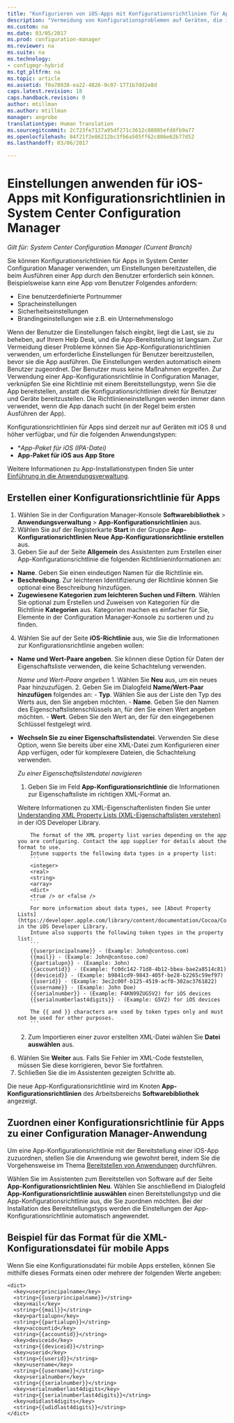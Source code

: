 ```yaml
---
title: "Konfigurieren von iOS-Apps mit Konfigurationsrichtlinien für Apps | Microsoft-Dokumentation"
description: "Vermeidung von Konfigurationsproblemen auf Geräten, die iOS 8 oder höher ausführen, durch Bereitstellung von Richtlinien zur Konfiguration von Apps an Benutzer vor dem Ausführen von Apps."
ms.custom: na
ms.date: 03/05/2017
ms.prod: configuration-manager
ms.reviewer: na
ms.suite: na
ms.technology:
- configmgr-hybrid
ms.tgt_pltfrm: na
ms.topic: article
ms.assetid: f0a78038-ea22-4826-9c07-1771b7dd2e8d
caps.latest.revision: 18
caps.handback.revision: 0
author: mtillman
ms.author: mtillman
manager: angrobe
translationtype: Human Translation
ms.sourcegitcommit: 2c723fe7137a95df271c3612c88805efd8fb9a77
ms.openlocfilehash: 84f21f2e86212bc3fb6a505ff62c886e62b77d52
ms.lasthandoff: 03/06/2017

---
```

# <a name="apply-settings-to-ios-apps-with-app-configuration-policies-in-system-center-configuration-manager"></a>Einstellungen anwenden für iOS-Apps mit Konfigurationsrichtlinien in System Center Configuration Manager

*Gilt für: System Center Configuration Manager (Current Branch)*


Sie können Konfigurationsrichtlinien für Apps in System Center Configuration Manager verwenden, um Einstellungen bereitzustellen, die beim Ausführen einer App durch den Benutzer erforderlich sein können. Beispielsweise kann eine App vom Benutzer Folgendes anfordern:
- Eine benutzerdefinierte Portnummer
- Spracheinstellungen
- Sicherheitseinstellungen
- Brandingeinstellungen wie z.B. ein Unternehmenslogo

Wenn der Benutzer die Einstellungen falsch eingibt, liegt die Last, sie zu beheben, auf Ihrem Help Desk, und die App-Bereitstellung ist langsam.
Zur Vermeidung dieser Probleme können Sie App-Konfigurationsrichtlinien verwenden, um erforderliche Einstellungen für Benutzer bereitzustellen, bevor sie die App ausführen. Die Einstellungen werden automatisch einem Benutzer zugeordnet. Der Benutzer muss keine Maßnahmen ergreifen.
Zur Verwendung einer App-Konfigurationsrichtlinie in Configuration Manager, verknüpfen Sie eine Richtlinie mit einem Bereitstellungstyp, wenn Sie die App bereitstellen, anstatt die Konfigurationsrichtlinien direkt für Benutzer und Geräte bereitzustellen. Die Richtlinieneinstellungen werden immer dann verwendet, wenn die App danach sucht (in der Regel beim ersten Ausführen der App).

Konfigurationsrichtlinien für Apps sind derzeit nur auf Geräten mit iOS 8 und höher verfügbar, und für die folgenden Anwendungstypen:

- **App-Paket für iOS (*IPA-Datei)**
- **App-Paket für iOS aus App Store**

Weitere Informationen zu App-Installationstypen finden Sie unter [Einführung in die Anwendungsverwaltung](/sccm/apps/understand/introduction-to-application-management).

## <a name="create-an-app-configuration-policy"></a>Erstellen einer Konfigurationsrichtlinie für Apps

1. Wählen Sie in der Configuration Manager-Konsole **Softwarebibliothek** > **Anwendungsverwaltung** > **App-Konfigurationsrichtlinien** aus.
2. Wählen Sie auf der Registerkarte **Start** in der Gruppe **App-Konfigurationsrichtlinien** **Neue App-Konfigurationsrichtlinie erstellen** aus.
3. Geben Sie auf der Seite **Allgemein** des Assistenten zum Erstellen einer App-Konfigurationsrichtlinie die folgenden Richtlinieninformationen an:
  - **Name**. Geben Sie einen eindeutigen Namen für die Richtlinie ein.
  - **Beschreibung**. Zur leichteren Identifizierung der Richtlinie können Sie optional eine Beschreibung hinzufügen.
  - **Zugewiesene Kategorien zum leichteren Suchen und Filtern**. Wählen Sie optional zum Erstellen und Zuweisen von Kategorien für die Richtlinie **Kategorien** aus. Kategorien machen es einfacher für Sie, Elemente in der Configuration Manager-Konsole zu sortieren und zu finden.
4. Wählen Sie auf der Seite **iOS-Richtlinie** aus, wie Sie die Informationen zur Konfigurationsrichtlinie angeben wollen:
  - **Name und Wert-Paare angeben**. Sie können diese Option für Daten der Eigenschaftsliste verwenden, die keine Schachtelung verwenden.

      *Name und Wert-Paare angeben*
        1. Wählen Sie **Neu** aus, um ein neues Paar hinzuzufügen.
        2. Geben Sie im Dialogfeld **Name/Wert-Paar hinzufügen** folgendes an:
            - **Typ**. Wählen Sie aus der Liste den Typ des Werts aus, den Sie angeben möchten.
            - **Name**. Geben Sie den Namen des Eigenschaftslistenschlüssels an, für den Sie einen Wert angeben möchten.
            - **Wert**. Geben Sie den Wert an, der für den eingegebenen Schlüssel festgelegt wird.

  - **Wechseln Sie zu einer Eigenschaftslistendatei**. Verwenden Sie diese Option, wenn Sie bereits über eine XML-Datei zum Konfigurieren einer App verfügen, oder für komplexere Dateien, die Schachtelung verwenden.

    *Zu einer Eigenschaftslistendatei navigieren*

      1.  Geben Sie im Feld **App-Konfigurationsrichtlinie** die Informationen zur Eigenschaftsliste im richtigen XML-Format an.

      Weitere Informationen zu XML-Eigenschaftenlisten finden Sie unter [Understanding XML Property Lists (XML-Eigenschaftslisten verstehen)](https://developer.apple.com/library/ios/documentation/Cocoa/Conceptual/PropertyLists/UnderstandXMLPlist/UnderstandXMLPlist.html) in der iOS Developer Library.

            The format of the XML property list varies depending on the app you are configuring. Contact the app supplier for details about the format to use.
            Intune supports the following data types in a property list:
            ```
            <integer>
            <real>
            <string>
            <array>
            <dict>
            <true /> or <false />
            ```
            For more information about data types, see [About Property Lists](https://developer.apple.com/library/content/documentation/Cocoa/Conceptual/PropertyLists/AboutPropertyLists/AboutPropertyLists.html) in the iOS Developer Library.
            Intune also supports the following token types in the property list:
            ```
            {{userprincipalname}} - (Example: John@contoso.com)
            {{mail}} - (Example: John@contoso.com)
            {{partialupn}} - (Example: John)
            {{accountid}} - (Example: fc0dc142-71d8-4b12-bbea-bae2a8514c81)
            {{deviceid}} - (Example: b9841cd9-9843-405f-be28-b2265c59ef97)
            {{userid}} - (Example: 3ec2c00f-b125-4519-acf0-302ac3761822)
            {{username}} - (Example: John Doe)
            {{serialnumber}} - (Example: F4KN99ZUG5V2) for iOS devices
            {{serialnumberlast4digits}} - (Example: G5V2) for iOS devices

            The {{ and }} characters are used by token types only and must not be used for other purposes.
            ```

      2.  Zum Importieren einer zuvor erstellten XML-Datei wählen Sie **Datei auswählen** aus.
6. Wählen Sie **Weiter** aus. Falls Sie Fehler im XML-Code feststellen, müssen Sie diese korrigieren, bevor Sie fortfahren.
7. Schließen Sie die im Assistenten gezeigten Schritte ab.

Die neue App-Konfigurationsrichtlinie wird im Knoten **App-Konfigurationsrichtlinien** des Arbeitsbereichs **Softwarebibliothek** angezeigt.

## <a name="associate-an-app-configuration-policy-with-a-configuration-manager-application"></a>Zuordnen einer Konfigurationsrichtlinie für Apps zu einer Configuration Manager-Anwendung

Um eine App-Konfigurationsrichtlinie mit der Bereitstellung einer iOS-App zuzuordnen, stellen Sie die Anwendung wie gewohnt bereit, indem Sie die Vorgehensweise im Thema [Bereitstellen von Anwendungen](/sccm/apps/deploy-use/deploy-applications) durchführen.

Wählen Sie im Assistenten zum Bereitstellen von Software auf der Seite **App-Konfigurationsrichtlinien** **Neu**. Wählen Sie anschließend im Dialogfeld **App-Konfigurationsrichtlinie auswählen** einen Bereitstellungstyp und die App-Konfigurationsrichtlinie aus, die Sie zuordnen möchten.
Bei der Installation des Bereitstellungstyps werden die Einstellungen der App-Konfigurationsrichtlinie automatisch angewendet.

## <a name="example-format-for-the-mobile-app-configuration-xml-file"></a>Beispiel für das Format für die XML-Konfigurationsdatei für mobile Apps

Wenn Sie eine Konfigurationsdatei für mobile Apps erstellen, können Sie mithilfe dieses Formats einen oder mehrere der folgenden Werte angeben:

```
<dict>
  <key>userprincipalname</key>
  <string>{{userprincipalname}}</string>
  <key>mail</key>
  <string>{{mail}}</string>
  <key>partialupn</key>
  <string>{{partialupn}}</string>
  <key>accountid</key>
  <string>{{accountid}}</string>
  <key>deviceid</key>
  <string>{{deviceid}}</string>
  <key>userid</key>
  <string>{{userid}}</string>
  <key>username</key>
  <string>{{username}}</string>
  <key>serialnumber</key>
  <string>{{serialnumber}}</string>
  <key>serialnumberlast4digits</key>
  <string>{{serialnumberlast4digits}}</string>
  <key>udidlast4digits</key>
  <string>{{udidlast4digits}}</string>
</dict>
```


